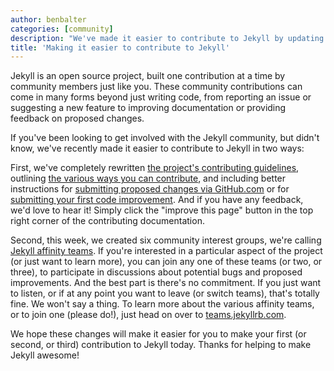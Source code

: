 ```yaml
---
author: benbalter
categories: [community]
description: "We've made it easier to contribute to Jekyll by updating our contributing documentation and introducing Jekyll Affinity Teams, teams dedicated to specific aspects of the project."
title: 'Making it easier to contribute to Jekyll'
---
```


Jekyll is an open source project, built one contribution at a time by
community members just like you. These community contributions can come in
many forms beyond just writing code, from reporting an issue or suggesting a
new feature to improving documentation or providing feedback on proposed
changes.

If you've been looking to get involved with the Jekyll community, but didn't
know, we've recently made it easier to contribute to Jekyll in two ways:

First, we've completely rewritten [the project's contributing
guidelines](https://jekyllrb.com/docs/contributing/), outlining [the various
ways you can
contribute](https://jekyllrb.com/docs/contributing/#ways-to-contribute), and
including better instructions for [submitting proposed changes via
GitHub.com](https://jekyllrb.com/docs/contributing/#submitting-a-pull-request-via-githubcom)
or for [submitting your first code
improvement](https://jekyllrb.com/docs/contributing/#code-contributions).
And if you have any feedback, we'd love to hear it! Simply click the
"improve this page" button in the top right corner of the contributing
documentation.

Second, this week, we created six community interest groups, we're calling
[Jekyll affinity teams](https://teams.jekyllrb.com). If you're interested in
a particular aspect of the project (or just want to learn more), you can
join any one of these teams (or two, or three), to participate in
discussions about potential bugs and proposed improvements. And the best
part is there's no commitment. If you just want to listen, or if at any
point you want to leave (or switch teams), that's totally fine. We won't say
a thing. To learn more about the various affinity teams, or to join one
(please do!), just head on over to
[teams.jekyllrb.com](https://teams.jekyllrb.com/).

We hope these changes will make it easier for you to make your first (or
second, or third) contribution to Jekyll today. Thanks for helping to make
Jekyll awesome!
